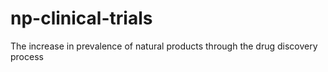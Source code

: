 # np-clinical-trials
The increase in prevalence of natural products through the drug discovery process

